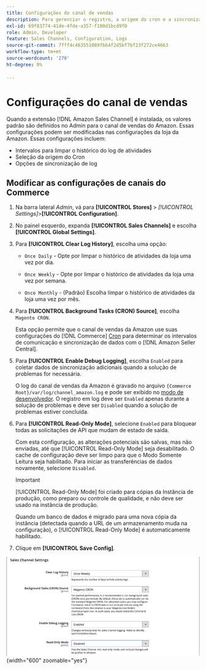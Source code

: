 ```yaml
---
title: Configurações do canal de vendas
description: Para gerenciar o registro, a origem do cron e a sincronização das funções de canal de vendas do Amazon, atualize a configuração do Commerce.
exl-id: 69f83774-41de-4fde-a357-f100d1bcd9f0
role: Admin, Developer
feature: Sales Channels, Configuration, Logs
source-git-commit: 7fff4c463551089fb64f2d5bf7bf23f272ce4663
workflow-type: tm+mt
source-wordcount: '270'
ht-degree: 0%

---
```


# Configurações do canal de vendas

Quando a extensão [!DNL Amazon Sales Channel] é instalada, os valores padrão são definidos no Admin para o canal de vendas do Amazon. Essas configurações podem ser modificadas nas configurações da loja da Amazon. Essas configurações incluem:

- Intervalos para limpar o histórico do log de atividades
- Seleção da origem do Cron
- Opções de sincronização de log

## Modificar as configurações de canais do Commerce

1. Na barra lateral _Admin_, vá para **[!UICONTROL Stores]** > _[!UICONTROL Settings]_>**[!UICONTROL Configuration]**.

1. No painel esquerdo, expanda **[!UICONTROL Sales Channels]** e escolha **[!UICONTROL Global Settings]**.

1. Para **[!UICONTROL Clear Log History]**, escolha uma opção:

   - `Once Daily` - Opte por limpar o histórico de atividades da loja uma vez por dia.

   - `Once Weekly` - Opte por limpar o histórico de atividades da loja uma vez por semana.

   - `Once Monthly` - (Padrão) Escolha limpar o histórico de atividades da loja uma vez por mês.

1. Para **[!UICONTROL Background Tasks (CRON) Source]**, escolha `Magento CRON`.

   Esta opção permite que o canal de vendas da Amazon use suas configurações do [!DNL Commerce] [Cron](https://experienceleague.adobe.com/docs/commerce-admin/systems/tools/cron.html) para determinar os intervalos de comunicação e sincronização de dados com o [!DNL Amazon Seller Central].

1. Para **[!UICONTROL Enable Debug Logging]**, escolha `Enabled` para coletar dados de sincronização adicionais quando a solução de problemas for necessária.

   O log do canal de vendas da Amazon é gravado no arquivo `{Commerce Root}/var/log/channel_amazon.log` e pode ser exibido no [modo de desenvolvedor](https://experienceleague.adobe.com/docs/commerce-admin/systems/tools/developer-tools.html#operation-modes). O registro em log deve ser `Enabled` apenas durante a solução de problemas e deve ser `Disabled` quando a solução de problemas estiver concluída.

1. Para **[!UICONTROL Read-Only Mode]**, selecione `Enabled` para bloquear todas as solicitações de API que mudam de estado de saída.

   Com esta configuração, as alterações potenciais são salvas, mas não enviadas, até que [!UICONTROL Read-Only Mode] seja desabilitado. O cache de configuração deve ser limpo para que o Modo Somente Leitura seja habilitado. Para iniciar as transferências de dados novamente, selecione `Disabled`.

   >[!IMPORTANT]
   >
   >[!UICONTROL Read-Only Mode] foi criado para cópias da Instância de produção, como preparo ou controle de qualidade, e não deve ser usado na instância de produção.
   >
   >Quando um banco de dados é migrado para uma nova cópia da instância (detectada quando a URL de um armazenamento muda na configuração), o [!UICONTROL Read-Only Mode] é automaticamente habilitado.

1. Clique em **[!UICONTROL Save Config]**.

![configurações do Sales Channel](assets/config-sales-channel-global-settings.png){width="600" zoomable="yes"}
